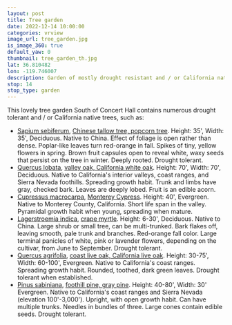 ```yaml
---
layout: post
title: Tree garden
date: 2022-12-14 10:00:00
categories: vrview
image_url: tree_garden.jpg
is_image_360: true
default_yaw: 0
thumbnail: tree_garden_th.jpg
lat: 36.810482
lon: -119.746007
description: Garden of mostly drought resistant and / or California native trees.
stop: 14
stop_type: garden
---
```

This lovely tree garden South of Concert Hall contains numerous drought tolerant and / or California native trees, such as:
* [Sapium sebiferum](https://en.wikipedia.org/wiki/Triadica_sebifera), [Chinese tallow tree, popcorn tree](https://www.csustan.edu/campus-tree-story-map/chinese-tallow-triadica-sebifera). Height: 35', Width: 35', Deciduous. Native to China. Effect of foliage is open rather than dense. Poplar-like leaves turn red-orange in fall. Spikes of tiny, yellow flowers in spring. Brown fruit capsules open to reveal white, waxy seeds that persist on the tree in winter. Deeply rooted. Drought tolerant.
* [Quercus lobata](https://en.wikipedia.org/wiki/Quercus_lobata), [valley oak, California white oak](https://www.csustan.edu/campus-tree-story-map/valley-oak-quercus-lobate). Height: 70', Width: 70', Deciduous. Native to California's interior valleys, coast ranges, and Sierra Nevada foothills. Spreading growth habit. Trunk and limbs have gray, checked bark. Leaves are deeply lobed. Fruit is an edible acorn.
* [Cupressus macrocarpa](https://en.wikipedia.org/wiki/Cupressus_macrocarpa), [Monterey Cypress](https://plants.ces.ncsu.edu/plants/hesperocyparis-macrocarpa/). Height: 40', Evergreen. Native to Monterey County, California. Short life span in the valley. Pyramidal growth habit when young, spreading when mature.
* [Lagerstroemia indica](https://en.wikipedia.org/wiki/Lagerstroemia_indica), [crape myrtle](https://www.csustan.edu/campus-tree-story-map/crape-myrtle-lagerstroemia-indica). Height: 6-30', Deciduous. Native to China. Large shrub or small tree, can be multi-trunked. Bark flakes off, leaving smooth, pale trunk and branches. Red-orange fall color. Large terminal panicles of white, pink or lavender flowers, depending on the cultivar, from June to
September. Drought tolerant.
* [Quercus agrifolia](https://en.wikipedia.org/wiki/Quercus_agrifolia), [coast live oak, California live oak](https://www.csustan.edu/campus-tree-story-map/coast-live-oak). Height: 30-75', Width: 60-100', Evergreen. Native to California's coast ranges. Spreading growth habit. Rounded, toothed, dark green leaves. Drought tolerant when established.
* [Pinus sabiniana](https://en.wikipedia.org/wiki/Pinus_sabiniana), [foothill pine, gray pine](https://www.csustan.edu/campus-tree-story-map/gray-pine-pinus-sabiniana). Height: 40-80', Width: 30' Evergreen. Native to California's coast ranges and Sierra Nevada (elevation 100'-3,000'). Upright, with open growth habit. Can have multiple trunks. Needles in bundles of three. Large cones contain edible seeds. Drought tolerant.
